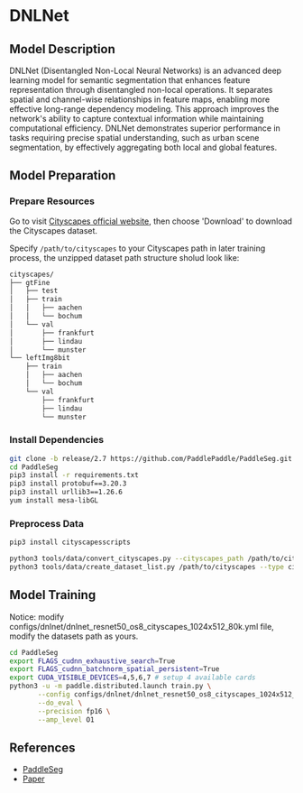 # DNLNet

## Model Description

DNLNet (Disentangled Non-Local Neural Networks) is an advanced deep learning model for semantic segmentation that
enhances feature representation through disentangled non-local operations. It separates spatial and channel-wise
relationships in feature maps, enabling more effective long-range dependency modeling. This approach improves the
network's ability to capture contextual information while maintaining computational efficiency. DNLNet demonstrates
superior performance in tasks requiring precise spatial understanding, such as urban scene segmentation, by effectively
aggregating both local and global features.

## Model Preparation

### Prepare Resources

Go to visit [Cityscapes official website](https://www.cityscapes-dataset.com/), then choose 'Download' to download the Cityscapes dataset.

Specify `/path/to/cityscapes` to your Cityscapes path in later training process, the unzipped dataset path structure sholud look like:

```bash
cityscapes/
├── gtFine
│   ├── test
│   ├── train
│   │   ├── aachen
│   │   └── bochum
│   └── val
│       ├── frankfurt
│       ├── lindau
│       └── munster
└── leftImg8bit
    ├── train
    │   ├── aachen
    │   └── bochum
    └── val
        ├── frankfurt
        ├── lindau
        └── munster
```

### Install Dependencies

```bash
git clone -b release/2.7 https://github.com/PaddlePaddle/PaddleSeg.git
cd PaddleSeg
pip3 install -r requirements.txt
pip3 install protobuf==3.20.3 
pip3 install urllib3==1.26.6
yum install mesa-libGL
```

### Preprocess Data

```bash
pip3 install cityscapesscripts

python3 tools/data/convert_cityscapes.py --cityscapes_path /path/to/cityscapes --num_workers 8
python3 tools/data/create_dataset_list.py /path/to/cityscapes --type cityscapes --separator ","
```

## Model Training

Notice: modify configs/dnlnet/dnlnet_resnet50_os8_cityscapes_1024x512_80k.yml file, modify the datasets path as yours.

```bash
cd PaddleSeg
export FLAGS_cudnn_exhaustive_search=True
export FLAGS_cudnn_batchnorm_spatial_persistent=True
export CUDA_VISIBLE_DEVICES=4,5,6,7 # setup 4 available cards
python3 -u -m paddle.distributed.launch train.py \
       --config configs/dnlnet/dnlnet_resnet50_os8_cityscapes_1024x512_80k.yml \
       --do_eval \
       --precision fp16 \
       --amp_level O1
```

## References

- [PaddleSeg](https://github.com/PaddlePaddle/PaddleSeg)
- [Paper](https://arxiv.org/abs/2006.06668)
